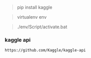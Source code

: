 > pip install kaggle

> virtualenv env

> ./env/Script/activate.bat

### kaggle api

`https://github.com/Kaggle/kaggle-api`

